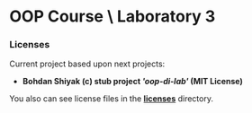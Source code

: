 # OOP Course \ Laboratory 3

### Licenses

Current project based upon next projects:

- **Bohdan Shiyak (c) stub project *'oop-di-lab'* (MIT License)**

You also can see license files in the [**licenses**](licenses) directory.